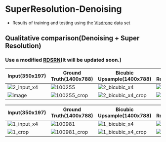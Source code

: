 # SuperResolution-Denoising


  * Results of training and testing using the [Visdrone](http://aiskyeye.com/) data set
## Qualitative comparison(Denoising + Super Resolution)
### Use a modified [RDSRN](https://github.com/HEEJOWOO/RDSRN)(It will be updated soon.)


|Input(350x197)|Ground Truth(1400x788)|Bicubic Upsample(1400x788)|denoising+Super Resolution(1400x788)|
|-----|------------|----------------|----------------|
|![2_input_x4](https://user-images.githubusercontent.com/61686244/129305783-d8a8bf1c-ca43-45f7-8671-ae05aebe0643.png)|![100255](https://user-images.githubusercontent.com/61686244/129203781-a692ffad-b309-4d5f-a597-ebb1b1df626e.png)|![2_bicubic_x4](https://user-images.githubusercontent.com/61686244/129305809-c914f1df-1dd4-4e35-a652-74598fca0380.png)|![2_SR_x4](https://user-images.githubusercontent.com/61686244/129472187-3ce5608a-6d89-4aaa-a5e0-7610509e37a7.png)|
|![image](https://user-images.githubusercontent.com/61686244/129472301-b132bb9c-5bb8-4a63-9f77-aa755d75c00a.png)|![100255_crop](https://user-images.githubusercontent.com/61686244/129472456-2864a78f-a2d6-40cf-99c1-f16ed2cbe24e.png)|![2_bicubic_x4_crop](https://user-images.githubusercontent.com/61686244/129472466-f6522d15-ea89-49f1-bafe-049b5eedf31c.png)|![2_SR_x4_crop](https://user-images.githubusercontent.com/61686244/129472469-b9598d36-c5f5-40fb-86ef-83d712655bd6.png)|


|Input(350x197)|Ground Truth(1400x788)|Bicubic Upsample(1400x788)|denoising+Super Resolution(1400x788)|
|-----|------------|----------------|----------------|
|![1_input_x4](https://user-images.githubusercontent.com/61686244/129306179-0d6a0949-2a9b-4ebe-bbeb-31c4c6e8ac76.png)|![100981](https://user-images.githubusercontent.com/61686244/129206679-cd2e70c3-86a3-4e34-831a-bd953de30ddc.png)|![1_bicubic_x4](https://user-images.githubusercontent.com/61686244/129306230-5f409efc-bfe9-4fbd-a1d7-d291434a41dc.png)|![1_SR_x4](https://user-images.githubusercontent.com/61686244/129472206-69680368-444b-459f-b3ad-df74f3ae8a4e.png)|
|![1_crop](https://user-images.githubusercontent.com/61686244/129472693-9e672707-3a55-4b21-938d-3815c9aa07d4.png)|![100981_crop](https://user-images.githubusercontent.com/61686244/129472694-aa7acdc0-b37d-4e46-808f-473e7ee8ad6e.png)|![1_bicubic_x4_crop](https://user-images.githubusercontent.com/61686244/129472712-9ab4dd18-c624-4b67-bf7d-ff4d3bb3e48e.png)|![1_SR_x4_crop](https://user-images.githubusercontent.com/61686244/129472721-628e0fd4-5ca1-4a38-bbac-bf1b9ce06e34.png)|

